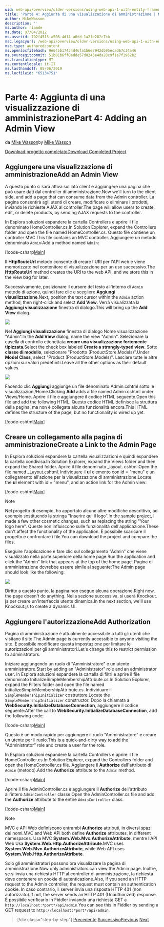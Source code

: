 ```yaml
---
uid: web-api/overview/older-versions/using-web-api-1-with-entity-framework-5/using-web-api-with-entity-framework-part-4
title: 'Parte 4: Aggiunta di una visualizzazione di amministrazione | Microsoft Docs'
author: MikeWasson
description: ''
ms.author: riande
ms.date: 07/04/2012
ms.assetid: 792f4513-a508-4d14-a0dd-1a2fe282c7bb
msc.legacyurl: /web-api/overview/older-versions/using-web-api-1-with-entity-framework-5/using-web-api-with-entity-framework-part-4
msc.type: authoredcontent
ms.openlocfilehash: 9e045b17434d46fa1b6e7942db95ecad67c34a46
ms.sourcegitcommit: 51b01b6ff8edde57d8243e4da28c9f1e7f1962b2
ms.translationtype: MT
ms.contentlocale: it-IT
ms.lasthandoff: 05/06/2019
ms.locfileid: "65134751"
---
```

# <a name="part-4-adding-an-admin-view"></a><span data-ttu-id="7d3c1-102">Parte 4: Aggiunta di una visualizzazione di amministrazione</span><span class="sxs-lookup"><span data-stu-id="7d3c1-102">Part 4: Adding an Admin View</span></span>

<span data-ttu-id="7d3c1-103">da [Mike Wasson](https://github.com/MikeWasson)</span><span class="sxs-lookup"><span data-stu-id="7d3c1-103">by [Mike Wasson](https://github.com/MikeWasson)</span></span>

[<span data-ttu-id="7d3c1-104">Download progetto completato</span><span class="sxs-lookup"><span data-stu-id="7d3c1-104">Download Completed Project</span></span>](http://code.msdn.microsoft.com/ASP-NET-Web-API-with-afa30545)

## <a name="add-an-admin-view"></a><span data-ttu-id="7d3c1-105">Aggiungere una visualizzazione di amministrazione</span><span class="sxs-lookup"><span data-stu-id="7d3c1-105">Add an Admin View</span></span>

<span data-ttu-id="7d3c1-106">A questo punto si sarà attiva sul lato client e aggiungere una pagina che può usare dati dal controller di amministrazione.</span><span class="sxs-lookup"><span data-stu-id="7d3c1-106">Now we'll turn to the client side, and add a page that can consume data from the Admin controller.</span></span> <span data-ttu-id="7d3c1-107">La pagina consentirà agli utenti di creare, modificare o eliminare i prodotti, inviando le richieste AJAX al controller.</span><span class="sxs-lookup"><span data-stu-id="7d3c1-107">The page will allow users to create, edit, or delete products, by sending AJAX requests to the controller.</span></span>

<span data-ttu-id="7d3c1-108">In Esplora soluzioni espandere la cartella Controllers e aprire il file denominato HomeController.cs.</span><span class="sxs-lookup"><span data-stu-id="7d3c1-108">In Solution Explorer, expand the Controllers folder and open the file named HomeController.cs.</span></span> <span data-ttu-id="7d3c1-109">Questo file contiene un controller MVC.</span><span class="sxs-lookup"><span data-stu-id="7d3c1-109">This file contains an MVC controller.</span></span> <span data-ttu-id="7d3c1-110">Aggiungere un metodo denominato `Admin`:</span><span class="sxs-lookup"><span data-stu-id="7d3c1-110">Add a method named `Admin`:</span></span>

[!code-csharp[Main](using-web-api-with-entity-framework-part-4/samples/sample1.cs)]

<span data-ttu-id="7d3c1-111">Il **HttpRouteUrl** metodo consente di creare l'URI per l'API web e viene memorizzato nel contenitore di visualizzazione per un uso successivo.</span><span class="sxs-lookup"><span data-stu-id="7d3c1-111">The **HttpRouteUrl** method creates the URI to the web API, and we store this in the view bag for later.</span></span>

<span data-ttu-id="7d3c1-112">Successivamente, posizionare il cursore del testo all'interno di `Admin` metodo di azione, quindi fare clic e scegliere **Aggiungi visualizzazione**.</span><span class="sxs-lookup"><span data-stu-id="7d3c1-112">Next, position the text cursor within the `Admin` action method, then right-click and select **Add View**.</span></span> <span data-ttu-id="7d3c1-113">Verrà visualizzata la **Aggiungi visualizzazione** finestra di dialogo.</span><span class="sxs-lookup"><span data-stu-id="7d3c1-113">This will bring up the **Add View** dialog.</span></span>

![](using-web-api-with-entity-framework-part-4/_static/image1.png)

<span data-ttu-id="7d3c1-114">Nel **Aggiungi visualizzazione** finestra di dialogo Nome visualizzazione "Admin".</span><span class="sxs-lookup"><span data-stu-id="7d3c1-114">In the **Add View** dialog, name the view "Admin".</span></span> <span data-ttu-id="7d3c1-115">Selezionare la casella di controllo etichettata **creare una visualizzazione fortemente tipizzata**.</span><span class="sxs-lookup"><span data-stu-id="7d3c1-115">Select the check box labeled **Create a strongly-typed view**.</span></span> <span data-ttu-id="7d3c1-116">Sotto **classe di modello**, selezionare "Prodotto (ProductStore.Models)".</span><span class="sxs-lookup"><span data-stu-id="7d3c1-116">Under **Model Class**, select "Product (ProductStore.Models)".</span></span> <span data-ttu-id="7d3c1-117">Lasciare tutte le altre opzioni sui valori predefiniti.</span><span class="sxs-lookup"><span data-stu-id="7d3c1-117">Leave all the other options as their default values.</span></span>

![](using-web-api-with-entity-framework-part-4/_static/image2.png)

<span data-ttu-id="7d3c1-118">Facendo clic **Aggiungi** aggiunge un file denominato Admin.cshtml sotto le visualizzazioni/Home.</span><span class="sxs-lookup"><span data-stu-id="7d3c1-118">Clicking **Add** adds a file named Admin.cshtml under Views/Home.</span></span> <span data-ttu-id="7d3c1-119">Aprire il file e aggiungere il codice HTML seguente.</span><span class="sxs-lookup"><span data-stu-id="7d3c1-119">Open this file and add the following HTML.</span></span> <span data-ttu-id="7d3c1-120">Questo codice HTML definisce la struttura della pagina, ma non è collegata alcuna funzionalità ancora.</span><span class="sxs-lookup"><span data-stu-id="7d3c1-120">This HTML defines the structure of the page, but no functionality is wired up yet.</span></span>

[!code-cshtml[Main](using-web-api-with-entity-framework-part-4/samples/sample2.cshtml)]

## <a name="create-a-link-to-the-admin-page"></a><span data-ttu-id="7d3c1-121">Creare un collegamento alla pagina di amministrazione</span><span class="sxs-lookup"><span data-stu-id="7d3c1-121">Create a Link to the Admin Page</span></span>

<span data-ttu-id="7d3c1-122">In Esplora soluzioni espandere la cartella visualizzazioni e quindi espandere la cartella condivisa.</span><span class="sxs-lookup"><span data-stu-id="7d3c1-122">In Solution Explorer, expand the Views folder and then expand the Shared folder.</span></span> <span data-ttu-id="7d3c1-123">Aprire il file denominato \_layout. cshtml.</span><span class="sxs-lookup"><span data-stu-id="7d3c1-123">Open the file named \_Layout.cshtml.</span></span> <span data-ttu-id="7d3c1-124">Individuare il **ul** elemento con id = "menu" e un collegamento all'azione per la visualizzazione di amministrazione:</span><span class="sxs-lookup"><span data-stu-id="7d3c1-124">Locate the **ul** element with id = "menu", and an action link for the Admin view:</span></span>

[!code-cshtml[Main](using-web-api-with-entity-framework-part-4/samples/sample3.cshtml)]

> [!NOTE]
> <span data-ttu-id="7d3c1-125">Nel progetto di esempio, ho apportato alcune altre modifiche descrittivo, ad esempio sostituendo la stringa "Inserire qui il logo".</span><span class="sxs-lookup"><span data-stu-id="7d3c1-125">In the sample project, I made a few other cosmetic changes, such as replacing the string "Your logo here".</span></span> <span data-ttu-id="7d3c1-126">Queste non influiscono sulle funzionalità dell'applicazione.</span><span class="sxs-lookup"><span data-stu-id="7d3c1-126">These don't affect the functionality of the application.</span></span> <span data-ttu-id="7d3c1-127">È possibile scaricare il progetto e confrontare i file.</span><span class="sxs-lookup"><span data-stu-id="7d3c1-127">You can download the project and compare the files.</span></span>

<span data-ttu-id="7d3c1-128">Eseguire l'applicazione e fare clic sul collegamento "Admin" che viene visualizzato nella parte superiore della home page.</span><span class="sxs-lookup"><span data-stu-id="7d3c1-128">Run the application and click the "Admin" link that appears at the top of the home page.</span></span> <span data-ttu-id="7d3c1-129">Pagina di amministrazione dovrebbe essere simile al seguente:</span><span class="sxs-lookup"><span data-stu-id="7d3c1-129">The Admin page should look like the following:</span></span>

![](using-web-api-with-entity-framework-part-4/_static/image3.png)

<span data-ttu-id="7d3c1-130">Diritto a questo punto, la pagina non esegue alcuna operazione.</span><span class="sxs-lookup"><span data-stu-id="7d3c1-130">Right now, the page doesn't do anything.</span></span> <span data-ttu-id="7d3c1-131">Nella sezione successiva, si userà Knockout. js per creare un'interfaccia utente dinamica.</span><span class="sxs-lookup"><span data-stu-id="7d3c1-131">In the next section, we'll use Knockout.js to create a dynamic UI.</span></span>

## <a name="add-authorization"></a><span data-ttu-id="7d3c1-132">Aggiungere l'autorizzazione</span><span class="sxs-lookup"><span data-stu-id="7d3c1-132">Add Authorization</span></span>

<span data-ttu-id="7d3c1-133">Pagina di amministrazione è attualmente accessibile a tutti gli utenti che visitano il sito.</span><span class="sxs-lookup"><span data-stu-id="7d3c1-133">The Admin page is currently accessible to anyone visiting the site.</span></span> <span data-ttu-id="7d3c1-134">È possibile modificare questa impostazione per limitare le autorizzazioni per gli amministratori.</span><span class="sxs-lookup"><span data-stu-id="7d3c1-134">Let's change this to restrict permission to administrators.</span></span>

<span data-ttu-id="7d3c1-135">Iniziare aggiungendo un ruolo di "Amministratore" e un utente amministratore.</span><span class="sxs-lookup"><span data-stu-id="7d3c1-135">Start by adding an "Administrator" role and an administrator user.</span></span> <span data-ttu-id="7d3c1-136">In Esplora soluzioni espandere la cartella di filtri e aprire il file denominato InitializeSimpleMembershipAttribute.cs.</span><span class="sxs-lookup"><span data-stu-id="7d3c1-136">In Solution Explorer, expand the Filters folder and open the file named InitializeSimpleMembershipAttribute.cs.</span></span> <span data-ttu-id="7d3c1-137">Individuare il `SimpleMembershipInitializer` costruttore.</span><span class="sxs-lookup"><span data-stu-id="7d3c1-137">Locate the `SimpleMembershipInitializer` constructor.</span></span> <span data-ttu-id="7d3c1-138">Dopo la chiamata a **WebSecurity.InitializeDatabaseConnection**, aggiungere il codice seguente:</span><span class="sxs-lookup"><span data-stu-id="7d3c1-138">After the call to **WebSecurity.InitializeDatabaseConnection**, add the following code:</span></span>

[!code-csharp[Main](using-web-api-with-entity-framework-part-4/samples/sample4.cs)]

<span data-ttu-id="7d3c1-139">Questo è un modo rapido per aggiungere il ruolo "Amministratore" e creare un utente per il ruolo.</span><span class="sxs-lookup"><span data-stu-id="7d3c1-139">This is a quick-and-dirty way to add the "Administrator" role and create a user for the role.</span></span>

<span data-ttu-id="7d3c1-140">In Esplora soluzioni espandere la cartella Controllers e aprire il file HomeController.cs.</span><span class="sxs-lookup"><span data-stu-id="7d3c1-140">In Solution Explorer, expand the Controllers folder and open the HomeController.cs file.</span></span> <span data-ttu-id="7d3c1-141">Aggiungere il **Authorize** dell'attributo di `Admin` (metodo).</span><span class="sxs-lookup"><span data-stu-id="7d3c1-141">Add the **Authorize** attribute to the `Admin` method.</span></span>

[!code-csharp[Main](using-web-api-with-entity-framework-part-4/samples/sample5.cs)]

<span data-ttu-id="7d3c1-142">Aprire il file AdminController.cs e aggiungere il **Authorize** dell'attributo all'intero `AdminController` classe.</span><span class="sxs-lookup"><span data-stu-id="7d3c1-142">Open the AdminController.cs file and add the **Authorize** attribute to the entire `AdminController` class.</span></span>

[!code-csharp[Main](using-web-api-with-entity-framework-part-4/samples/sample6.cs)]

> [!NOTE]
> <span data-ttu-id="7d3c1-143">MVC e API Web definiscono entrambi **Authorize** attributi, in diversi spazi dei nomi.</span><span class="sxs-lookup"><span data-stu-id="7d3c1-143">MVC and Web API both define **Authorize** attributes, in different namespaces.</span></span> <span data-ttu-id="7d3c1-144">Usa MVC **System.Web.Mvc.AuthorizeAttribute**, mentre l'API Web Usa **System.Web.Http.AuthorizeAttribute**.</span><span class="sxs-lookup"><span data-stu-id="7d3c1-144">MVC uses **System.Web.Mvc.AuthorizeAttribute**, while Web API uses **System.Web.Http.AuthorizeAttribute**.</span></span>

<span data-ttu-id="7d3c1-145">Solo gli amministratori possono ora visualizzare la pagina di amministrazione.</span><span class="sxs-lookup"><span data-stu-id="7d3c1-145">Now only administrators can view the Admin page.</span></span> <span data-ttu-id="7d3c1-146">Inoltre, se si invia una richiesta HTTP al controller di amministrazione, la richiesta deve contenere un cookie di autenticazione.</span><span class="sxs-lookup"><span data-stu-id="7d3c1-146">Also, if you send an HTTP request to the Admin controller, the request must contain an authentication cookie.</span></span> <span data-ttu-id="7d3c1-147">In caso contrario, il server invia una risposta HTTP 401 (non autorizzato).</span><span class="sxs-lookup"><span data-stu-id="7d3c1-147">If not, the server sends an HTTP 401 (Unauthorized) response.</span></span> <span data-ttu-id="7d3c1-148">È possibile verificarlo in Fiddler inviando una richiesta GET a `http://localhost:*port*/api/admin`.</span><span class="sxs-lookup"><span data-stu-id="7d3c1-148">You can see this in Fiddler by sending a GET request to `http://localhost:*port*/api/admin`.</span></span>

> [!div class="step-by-step"]
> <span data-ttu-id="7d3c1-149">[Precedente](using-web-api-with-entity-framework-part-3.md)
> [Successivo](using-web-api-with-entity-framework-part-5.md)</span><span class="sxs-lookup"><span data-stu-id="7d3c1-149">[Previous](using-web-api-with-entity-framework-part-3.md)
[Next](using-web-api-with-entity-framework-part-5.md)</span></span>
